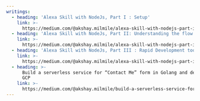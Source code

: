 ```yaml
---
writings:
  - heading: 'Alexa Skill with NodeJs, Part I : Setup'
    link: >-
      https://medium.com/@akshay.milmile/alexa-skill-with-nodejs-part-i-setup-8b2207482a7c
  - heading: 'Alexa Skill with NodeJs, Part II: Understanding the flow'
    link: >-
      https://medium.com/@akshay.milmile/alexa-skill-with-nodejs-part-ii-understanding-the-flow-bc8de7913353
  - heading: 'Alexa Skill with NodeJs, Part III : Rapid Development tools'
    link: >-
      https://medium.com/@akshay.milmile/alexa-skill-with-nodejs-part-iii-rapid-development-tools-f98294040431
  - heading: >-
      Build a serverless service for “Contact Me” form in Golang and deploy on
      GCP
    link: >-
      https://medium.com/@akshay.milmile/build-a-serverless-service-for-contact-me-form-in-golang-and-deploy-on-gcp-475e53aa6364
---
```


